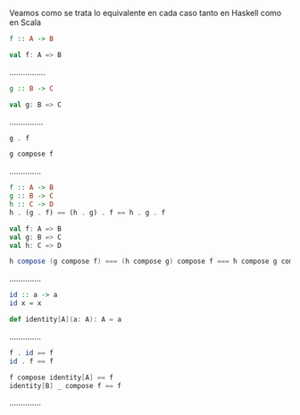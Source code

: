 Veamos como se trata lo equivalente en cada caso tanto en 
Haskell como en Scala

```Haskell
f :: A -> B
```
```scala
val f: A => B
```
................
```Haskell
g :: B -> C
```
```scala
val g: B => C
```
...............
```Haskell
g . f
```
```scala
g compose f
```
..............
```Haskell
f :: A -> B
g :: B -> C
h :: C -> D
h . (g . f) == (h . g) . f == h . g . f
```
```scala
val f: A => B
val g: B => C
val h: C => D

h compose (g compose f) === (h compose g) compose f === h compose g compose f
```
..............
```Haskell
id :: a -> a
id x = x
```
```scala
def identity[A](a: A): A = a
```
..............
```Haskell
f . id == f
id . f == f
```
```scala
f compose identity[A] == f
identity[B] _ compose f == f
```
..............